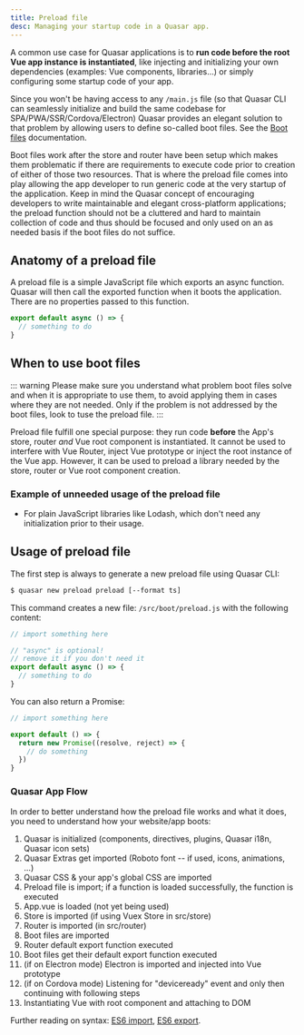 ```yaml
---
title: Preload file
desc: Managing your startup code in a Quasar app.
---
```


A common use case for Quasar applications is to **run code before the root Vue app instance is instantiated**, like injecting and initializing your own dependencies (examples: Vue components, libraries...) or simply configuring some startup code of your app.

Since you won't be having access to any `/main.js` file (so that Quasar CLI can seamlessly initialize and build the same codebase for SPA/PWA/SSR/Cordova/Electron) Quasar provides an elegant solution to that problem by allowing users to define so-called boot files.  See the [Boot files](/quasar-cli/boot-files) documentation.

Boot files work after the store and router have been setup which makes them problematic if there are requirements to execute code prior to creation of either of those two resources.  That is where the preload file comes into play allowing the app developer to run generic code at the very startup of the application.  Keep in mind the Quasar concept of encouraging developers to write maintainable and elegant cross-platform applications; the preload function should not be a cluttered and hard to maintain collection of code  and thus should be focused and only used on an as needed basis if the boot files do not suffice.  

## Anatomy of a preload file

A preload file is a simple JavaScript file which exports an async function. Quasar will then call the exported function when it boots the application.  There are no properties passed to this function.

```js
export default async () => {
  // something to do
}
```

## When to use boot files
::: warning
Please make sure you understand what problem boot files solve and when it is appropriate to use them, to avoid applying them in cases where they are not needed.  Only if the problem is not addressed by the boot files, look to tuse the preload file.
:::

Preload file fulfill one special purpose: they run code **before** the App's store, router *and* Vue root component is instantiated.  It cannot be used to interfere with Vue Router, inject Vue prototype or inject the root instance of the Vue app.  However, it can be used to preload a library needed by the store, router or Vue root component creation.

### Example of unneeded usage of the preload file
* For plain JavaScript libraries like Lodash, which don't need any initialization prior to their usage.

## Usage of preload file
The first step is always to generate a new preload file using Quasar CLI:

```bash
$ quasar new preload preload [--format ts]
```

This command creates a new file: `/src/boot/preload.js` with the following content:

```js
// import something here

// "async" is optional!
// remove it if you don't need it
export default async () => {
  // something to do
}
```

You can also return a Promise:

```js
// import something here

export default () => {
  return new Promise((resolve, reject) => {
    // do something
  })
}
```

### Quasar App Flow
In order to better understand how the preload file works and what it does, you need to understand how your website/app boots:

1. Quasar is initialized (components, directives, plugins, Quasar i18n, Quasar icon sets)
2. Quasar Extras get imported (Roboto font -- if used, icons, animations, ...)
3. Quasar CSS & your app's global CSS are imported
4. Preload file is import; if a function is loaded successfully, the function is executed
5. App.vue is loaded (not yet being used)
6. Store is imported (if using Vuex Store in src/store)
7. Router is imported (in src/router)
8. Boot files are imported
9. Router default export function executed
10. Boot files get their default export function executed
11. (if on Electron mode) Electron is imported and injected into Vue prototype
12. (if on Cordova mode) Listening for "deviceready" event and only then continuing with following steps
13. Instantiating Vue with root component and attaching to DOM

Further reading on syntax: [ES6 import](https://developer.mozilla.org/en-US/docs/web/javascript/reference/statements/import), [ES6 export](https://developer.mozilla.org/en-US/docs/web/javascript/reference/statements/export).
